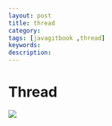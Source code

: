```yaml
---
layout: post
title: thread
category: 
tags: [javagitbook ,thread]
keywords:
description:
---
```

# Thread

![](thread01.png)
